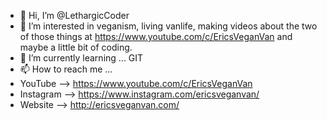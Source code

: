 - 👋 Hi, I’m @LethargicCoder
- 👀 I’m interested in veganism, living vanlife, making videos about the two of those things at https://www.youtube.com/c/EricsVeganVan and maybe a little bit of coding.
- 🌱 I’m currently learning ... GIT
- 📫 How to reach me ...
- YouTube --> https://www.youtube.com/c/EricsVeganVan
- Instagram --> https://www.instagram.com/ericsveganvan/
- Website --> http://ericsveganvan.com/

<!---
LethargicCoder/LethargicCoder is a ✨ special ✨ repository because its `README.md` (this file) appears on your GitHub profile.
You can click the Preview link to take a look at your changes.
--->
